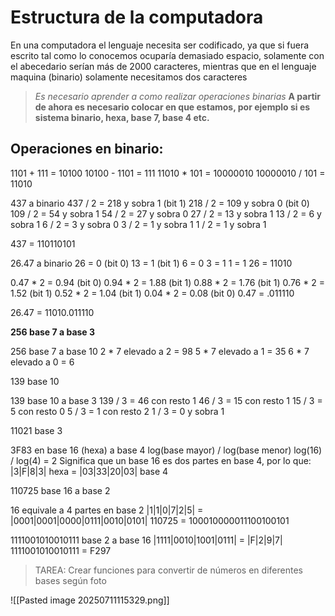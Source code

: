 # Estructura de la computadora
En una computadora el lenguaje necesita ser codificado, ya que si fuera escrito tal como lo conocemos ocuparía demasiado espacio, solamente con el abecedario serían más de 2000 caracteres, mientras que en el lenguaje maquina (binario) solamente necesitamos dos caracteres

>*Es necesario aprender a como realizar operaciones binarias* **A partir de ahora es necesario colocar en que estamos, por ejemplo si es sistema binario, hexa, base 7, base 4 etc.**

## Operaciones en binario:

1101 + 111 = 10100
10100 - 1101 = 111
11010 * 101 = 10000010
10000010 / 101 = 11010

437 a binario
437 / 2 = 218 y sobra 1 (bit 1)
218 / 2 = 109 y sobra 0 (bit 0)
109 / 2 = 54 y sobra 1
54 / 2 = 27 y sobra 0
27 / 2 = 13 y sobra 1
13 / 2 = 6 y sobra 1
6 / 2 = 3 y sobra 0
3 / 2 = 1 y sobra 1
1 / 2 = 1 y sobra 1

437 = 110110101

26.47 a binario
26 = 0 (bit 0)
13 = 1 (bit 1)
6 = 0
3 = 1
1 = 1
26 = 11010

0.47 * 2 = 0.94 (bit 0)
0.94 * 2 = 1.88 (bit 1)
0.88 * 2 = 1.76 (bit 1)
0.76 * 2 = 1.52 (bit 1)
0.52 * 2 = 1.04 (bit 1)
0.04 * 2 = 0.08 (bit 0)
0.47 = .011110

26.47 = 11010.011110

**256 base 7 a base 3**

256 base 7 a base 10
2 * 7 elevado a 2 = 98
5 * 7 elevado a 1 = 35
6 * 7 elevado a 0 = 6

139 base 10

139 base 10 a base 3
139 / 3 = 46 con resto 1
46 / 3 = 15 con resto 1
15 / 3 = 5 con resto 0
5 / 3 = 1 con resto 2
1 / 3 = 0 y sobra 1

11021 base 3

3F83 en base 16 (hexa) a base 4
log(base mayor) / log(base menor)
log(16) / log(4) = 2 
Significa que un base 16 es dos partes en base 4, por lo que:
|3|F|8|3| hexa = |03|33|20|03| base 4

110725 base 16 a base 2 

16 equivale a 4 partes en base 2
|1|1|0|7|2|5| = |0001|0001|0000|0111|0010|0101|
110725 = 100010000011100100101

1111001010010111 base 2 a base 16
|1111|0010|1001|0111| = |F|2|9|7|
1111001010010111 = F297

>TAREA: Crear funciones para convertir de números en diferentes bases según foto

![[Pasted image 20250711115329.png]]

